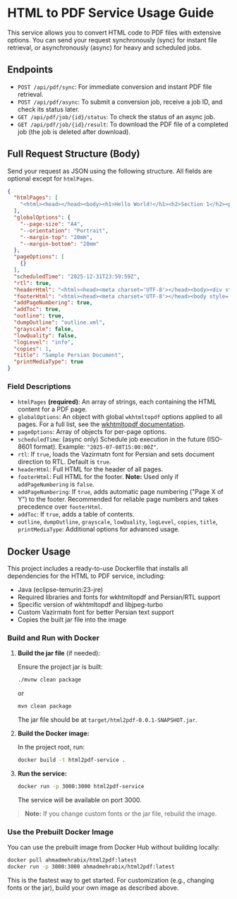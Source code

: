 # HTML to PDF Service Usage Guide

This service allows you to convert HTML code to PDF files with extensive options. You can send your request synchronously (sync) for instant file retrieval, or asynchronously (async) for heavy and scheduled jobs.

## Endpoints

- `POST /api/pdf/sync`: For immediate conversion and instant PDF file retrieval.
- `POST /api/pdf/async`: To submit a conversion job, receive a job ID, and check its status later.
- `GET /api/pdf/job/{id}/status`: To check the status of an async job.
- `GET /api/pdf/job/{id}/result`: To download the PDF file of a completed job (the job is deleted after download).

## Full Request Structure (Body)

Send your request as JSON using the following structure. All fields are optional except for `htmlPages`.

```json
{
  "htmlPages": [
    "<html><head></head><body><h1>Hello World!</h1><h2>Section 1</h2><p>This is a sample right-to-left test page.</p><h2>Section 2</h2><p>Continued test...</p></body></html>"
  ],
  "globalOptions": {
    "--page-size": "A4",
    "--orientation": "Portrait",
    "--margin-top": "20mm",
    "--margin-bottom": "20mm"
  },
  "pageOptions": [
    {}
  ],
  "scheduledTime": "2025-12-31T23:59:59Z",
  "rtl": true,
  "headerHtml": "<html><head><meta charset='UTF-8'></head><body><div style='text-align:center; font-family:Vazirmatn,tahoma; font-size:10pt;'>Custom Header</div></body></html>",
  "footerHtml": "<html><head><meta charset='UTF-8'></head><body style='font-family:Vazirmatn,tahoma; font-size:10pt; text-align:center;'>Custom Footer</body></html>",
  "addPageNumbering": true,
  "addToc": true,
  "outline": true,
  "dumpOutline": "outline.xml",
  "grayscale": false,
  "lowQuality": false,
  "logLevel": "info",
  "copies": 1,
  "title": "Sample Persian Document",
  "printMediaType": true
}
```

### Field Descriptions

- `htmlPages` **(required)**: An array of strings, each containing the HTML content for a PDF page.
- `globalOptions`: An object with global `wkhtmltopdf` options applied to all pages. For a full list, see the [wkhtmltopdf documentation](https://wkhtmltopdf.org/usage/wkhtmltopdf.txt).
- `pageOptions`: Array of objects for per-page options.
- `scheduledTime`: (async only) Schedule job execution in the future (ISO-8601 format). Example: `"2025-07-08T15:00:00Z"`.
- `rtl`: If `true`, loads the Vazirmatn font for Persian and sets document direction to RTL. Default is `true`.
- `headerHtml`: Full HTML for the header of all pages.
- `footerHtml`: Full HTML for the footer. **Note:** Used only if `addPageNumbering` is `false`.
- `addPageNumbering`: If `true`, adds automatic page numbering ("Page X of Y") to the footer. Recommended for reliable page numbers and takes precedence over `footerHtml`.
- `addToc`: If `true`, adds a table of contents.
- `outline`, `dumpOutline`, `grayscale`, `lowQuality`, `logLevel`, `copies`, `title`, `printMediaType`: Additional options for advanced usage.

## Docker Usage

This project includes a ready-to-use Dockerfile that installs all dependencies for the HTML to PDF service, including:

- Java (eclipse-temurin:23-jre)
- Required libraries and fonts for wkhtmltopdf and Persian/RTL support
- Specific version of wkhtmltopdf and libjpeg-turbo
- Custom Vazirmatn font for better Persian text support
- Copies the built jar file into the image

### Build and Run with Docker

1. **Build the jar file** (if needed):

   Ensure the project jar is built:

   ```sh
   ./mvnw clean package
   ```
   or
   ```sh
   mvn clean package
   ```

   The jar file should be at `target/html2pdf-0.0.1-SNAPSHOT.jar`.

2. **Build the Docker image:**

   In the project root, run:

   ```sh
   docker build -t html2pdf-service .
   ```

3. **Run the service:**

   ```sh
   docker run -p 3000:3000 html2pdf-service
   ```

   The service will be available on port 3000.

> **Note:** If you change custom fonts or the jar file, rebuild the image.

### Use the Prebuilt Docker Image

You can use the prebuilt image from Docker Hub without building locally:

```sh
docker pull ahmadmehrabix/html2pdf:latest
docker run -p 3000:3000 ahmadmehrabix/html2pdf:latest
```

This is the fastest way to get started. For customization (e.g., changing fonts or the jar), build your own image as described above. 